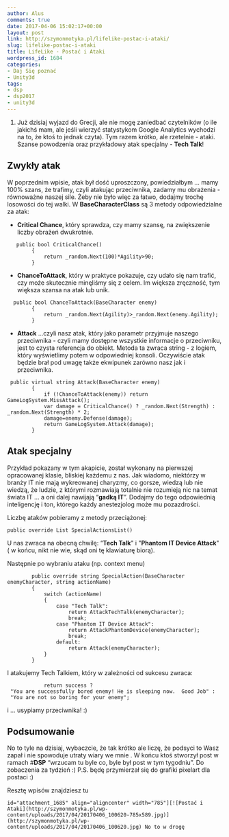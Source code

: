 ```yaml
---
author: Alus
comments: true
date: 2017-04-06 15:02:17+00:00
layout: post
link: http://szymonmotyka.pl/lifelike-postac-i-ataki/
slug: lifelike-postac-i-ataki
title: LifeLike - Postać i Ataki
wordpress_id: 1684
categories:
- Daj Się poznać
- Unity3d
tags:
- dsp
- dsp2017
- unity3d
---
```



 	
  1. Już dzisiaj wyjazd do Grecji, ale nie mogę zaniedbać czytelników (o ile jakichś mam, ale jeśli wierzyć statystykom Google Analytics wychodzi na to, że ktoś to jednak czyta).
Tym razem krótko, ale rzetelnie - ataki. Szanse powodzenia oraz przykładowy atak specjalny - **Tech Talk**! <!-- more -->




## Zwykły atak


W poprzednim wpisie, atak był dość uproszczony, powiedziałbym … mamy 100% szans, że trafimy, czyli atakując przeciwnika, zadamy mu obrażenia - równoważne naszej sile. Żeby nie było więc za łatwo, dodajmy trochę losowości do tej walki.
W **BaseCharacterClass** są 3 metody odpowiedzialne za atak:
- **Critical Chance**, który sprawdza, czy mamy szansę, na zwiększenie liczby obrażeń dwukrotnie.

```
   public bool CriticalChance()
        {
            return _random.Next(100)*Agility>90;
        }
```

- **ChanceToAttack**, który w praktyce pokazuje, czy udało się nam trafić, czy może skutecznie minęliśmy się z celem. Im większa zręczność, tym większa szansa na atak lub unik.

```
  public bool ChanceToAttack(BaseCharacter enemy)
        {
            return _random.Next(Agility)>_random.Next(enemy.Agility);
        }
```

- **Attack** …czyli nasz atak, który jako parametr przyjmuje naszego przeciwnika - czyli mamy dostępne wszystkie informacje o przeciwniku, jest to czysta referencja do obiekt. Metoda ta zwraca string - z logiem, który wyświetlimy potem w odpowiedniej konsoli. Oczywiście atak będzie brał pod uwagę także ekwipunek zarówno nasz jak i przeciwnika.

```
 public virtual string Attack(BaseCharacter enemy)
        {
            if (!ChanceToAttack(enemy)) return GameLogSystem.MissAttack();
            var damage = CriticalChance() ? _random.Next(Strength) : _random.Next(Strength) * 2;
            damage=enemy.Defense(damage);
            return GameLogSystem.Attack(damage);
        }
```



## Atak specjalny


Przykład pokazany w tym akapicie, został wykonany na pierwszej opracowanej klasie, bliskiej każdemu z nas. Jak wiadomo, niektórzy w branży IT nie mają wykreowanej charyzmy, co gorsze, wiedzą lub nie wiedzą, że ludzie, z którymi rozmawiają totalnie nie rozumieją nic na temat świata IT … a oni dalej nawijają “**gadką IT**”. Dodajmy do tego odpowiednią inteligencję i ton, którego każdy anestezjolog może mu pozazdrości.

Liczbę ataków pobieramy z metody przeciążonej:

```
public override List SpecialActionsList()

```

U nas zwraca na obecną chwilę: “**Tech Talk**" i "**Phantom IT Device Attack**" ( w końcu, nikt nie wie, skąd oni tę klawiaturę biorą).

Następnie po wybraniu ataku (np. context menu)

```
        public override string SpecialAction(BaseCharacter enemyCharacter, string actionName)
        {
            switch (actionName)
            {
                case "Tech Talk":
                    return AttackTechTalk(enemyCharacter);
                    break;
                case "Phantom IT Device Attack":
                    return AttackPhantomDevice(enemyCharacter);
                    break;
                default:
                    return Attack(enemyCharacter);
            }
        }
```

I atakujemy Tech Talkiem, który w zależności od sukcesu zwraca:

```
            return success ? 
 "You are successfully bored enemy! He is sleeping now.  Good Job" :
 "You are not so boring for your enemy";
```

i … usypiamy przeciwnika! :)


## Podsumowanie


No to tyle na dzisiaj, wybaczcie, że tak krótko ale liczę, że podsyci to Wasz zapał i nie spowoduje utraty wiary we mnie . W końcu ktoś stworzył post w ramach #**DSP** “wrzucam tu byle co, byle był post w tym tygodniu”.
Do zobaczenia za tydzień :)
P.S. będę przymierzał się do grafiki pixelart dla postaci :)

Resztę wpisów znajdziesz tu

```id="attachment_1685" align="aligncenter" width="785"][![Postać i Ataki](http://szymonmotyka.pl/wp-content/uploads/2017/04/20170406_100620-785x589.jpg)](http://szymonmotyka.pl/wp-content/uploads/2017/04/20170406_100620.jpg) No to w drogę```
